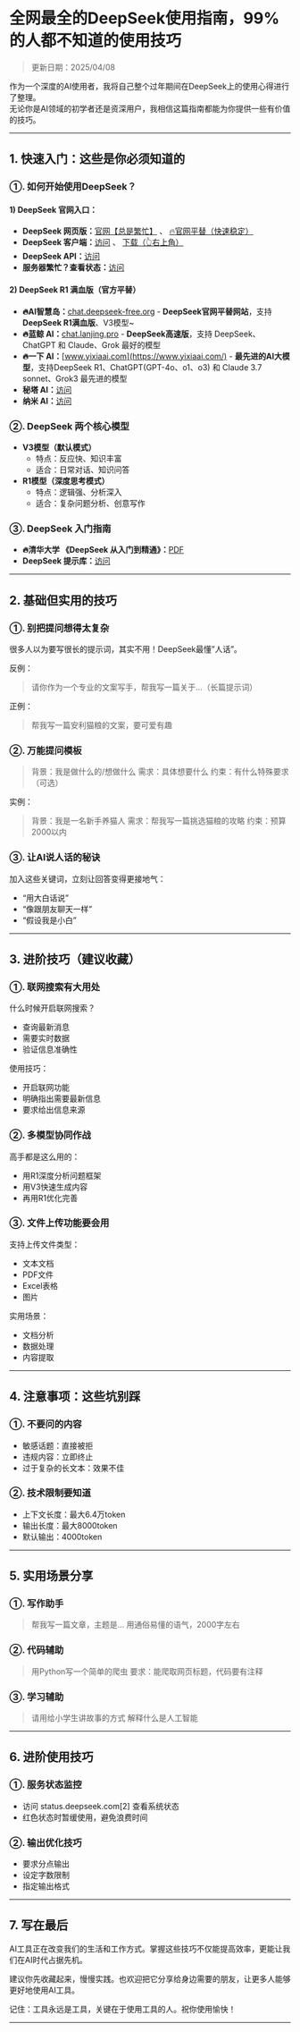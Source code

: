# 全网最全的DeepSeek使用指南，99%的人都不知道的使用技巧

> 更新日期：2025/04/08        

作为一个深度的AI使用者，我将自己整个过年期间在DeepSeek上的使用心得进行了整理。   
无论你是AI领域的初学者还是资深用户，我相信这篇指南都能为你提供一些有价值的技巧。

---

## 1. 快速入门：这些是你必须知道的

### ①. 如何开始使用DeepSeek？

#### 1) DeepSeek 官网入口：
* **DeepSeek 网页版：**[官网【总是繁忙】](https://www.deepseek.com/)  、  [🔥官网平替（快速稳定）](https://chat.yixiaai.com)
* **DeepSeek 客户端：**[访问](https://download.deepseek.com/app/) 、 [下载（👆右上角）](https://chat.yixiaai.com) 
* **DeepSeek API：**[访问](https://platform.deepseek.com/)
* **服务器繁忙？查看状态：**[访问](https://status.deepseek.com/)

#### 2) DeepSeek R1 满血版（官方平替）

* **🔥AI智慧岛：**[chat.deepseek-free.org](https://chat.yixiaai.com/) - **DeepSeek官网平替网站**，支持 **DeepSeek R1满血版**、V3模型~
* **🔥蓝鲸 AI：**[chat.lanjing.pro](https://chat.lanjing.pro/) - **DeepSeek高速版**，支持 DeepSeek、ChatGPT 和 Claude、Grok 最好的模型
* **🔥一下 AI：**[www.yixiaai.com](https://www.yixiaai.com/) - **最先进的AI大模型**，支持DeepSeek R1、ChatGPT(GPT-4o、o1、o3) 和 Claude 3.7 sonnet、Grok3 最先进的模型
* **秘塔 AI：**[访问](https://metaso.cn/)
* **纳米 AI：**[访问](https://www.n.cn/)

### ②. DeepSeek 两个核心模型

- **V3模型（默认模式）**
  - 特点：反应快、知识丰富
  - 适合：日常对话、知识问答
- **R1模型（深度思考模式）**
  - 特点：逻辑强、分析深入
  - 适合：复杂问题分析、创意写作

### ③. DeepSeek 入门指南

* **🔥清华大学 《DeepSeek 从入门到精通》：**[PDF](https://mp.weixin.qq.com/s/urum7plpWBxFPlBEnLNaLA)
* **DeepSeek 提示库：**[访问](https://api-docs.deepseek.com/zh-cn/prompt-library/)

---

## 2. 基础但实用的技巧
### ①. 别把提问想得太复杂
很多人以为要写很长的提示词，其实不用！DeepSeek最懂”人话”。

反例：
> 请你作为一个专业的文案写手，帮我写一篇关于...（长篇提示词）

正例：
> 帮我写一篇安利猫粮的文案，要可爱有趣

### ②. 万能提问模板

> 背景：我是做什么的/想做什么
> 需求：具体想要什么
> 约束：有什么特殊要求（可选）

实例：

> 背景：我是一名新手养猫人
> 需求：帮我写一篇挑选猫粮的攻略
> 约束：预算2000以内

### ③. 让AI说人话的秘诀
加入这些关键词，立刻让回答变得更接地气：

- “用大白话说”
- “像跟朋友聊天一样”
- “假设我是小白”

---

## 3. 进阶技巧（建议收藏）
### ①. 联网搜索有大用处

什么时候开启联网搜索？
- 查询最新消息
- 需要实时数据
- 验证信息准确性

使用技巧：
- 开启联网功能
- 明确指出需要最新信息
- 要求给出信息来源

### ②. 多模型协同作战
高手都是这么用的：
- 用R1深度分析问题框架
- 用V3快速生成内容
- 再用R1优化完善

### ③. 文件上传功能要会用
支持上传文件类型：
- 文本文档
- PDF文件
- Excel表格
- 图片

实用场景：
- 文档分析
- 数据处理
- 内容提取

---

## 4. 注意事项：这些坑别踩
### ①. 不要问的内容
- 敏感话题：直接被拒
- 违规内容：立即终止
- 过于复杂的长文本：效果不佳
### ②. 技术限制要知道
- 上下文长度：最大6.4万token
- 输出长度：最大8000token
- 默认输出：4000token

---

## 5. 实用场景分享
### ①. 写作助手

> 帮我写一篇文章，主题是...
> 用通俗易懂的语气，2000字左右

### ②. 代码辅助

> 用Python写一个简单的爬虫
> 要求：能爬取网页标题，代码要有注释

### ③. 学习辅助

> 请用给小学生讲故事的方式
> 解释什么是人工智能

---

## 6. 进阶使用技巧
### ①. 服务状态监控
- 访问 status.deepseek.com[2] 查看系统状态
- 红色状态时暂缓使用，避免浪费时间

### ②. 输出优化技巧
- 要求分点输出
- 设定字数限制
- 指定输出格式

---

## 7. 写在最后

AI工具正在改变我们的生活和工作方式。掌握这些技巧不仅能提高效率，更能让我们在AI时代占据先机。

建议你先收藏起来，慢慢实践。也欢迎把它分享给身边需要的朋友，让更多人能够更好地使用AI工具。

记住：工具永远是工具，关键在于使用工具的人。祝你使用愉快！

---

